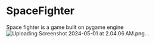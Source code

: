 # SpaceFighter
Space fighter is a game built on pygame engine 
![Uploading Screenshot 2024-05-01 at 2.04.06 AM.png…]()
